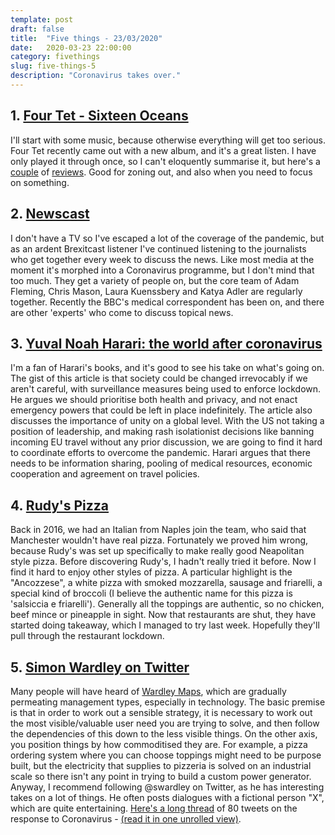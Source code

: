 ```yaml
---
template: post
draft: false
title:  "Five things - 23/03/2020"
date:   2020-03-23 22:00:00
category: fivethings
slug: five-things-5
description: "Coronavirus takes over."
---
```


## 1. [Four Tet - Sixteen Oceans](http://www.fourtet.net)
I'll start with some music, because otherwise everything will get too serious.
Four Tet recently came out with a new album, and it's a great listen.
I have only played it through once, so I can't eloquently summarise it, but here's a [couple](https://www.newwavemagazine.com/post/four-tet-sixteen-oceans-review) of [reviews](https://pitchfork.com/reviews/albums/four-tet-sixteen-oceans/). Good for zoning out, and also when you need to focus on something.

## 2. [Newscast](https://www.bbc.co.uk/sounds/series/p05299nl)
I don't have a TV so I've escaped a lot of the coverage of the pandemic, but as an ardent Brexitcast listener I've continued listening to the journalists who get together every week to discuss the news.
Like most media at the moment it's morphed into a Coronavirus programme, but I don't mind that too much. They get a variety of people on, but the core team of Adam Fleming, Chris Mason, Laura Kuenssbery and Katya Adler are regularly together. Recently the BBC's medical correspondent has been on, and there are other 'experts' who come to discuss topical news.

## 3. [Yuval Noah Harari: the world after coronavirus](https://www.ft.com/content/19d90308-6858-11ea-a3c9-1fe6fedcca75)

I'm a fan of Harari's books, and it's good to see his take on what's going on.
The gist of this article is that society could be changed irrevocably if we aren't careful, with surveillance measures being used to enforce lockdown.
He argues we should prioritise both health and privacy, and not enact emergency powers that could be left in place indefinitely.
The article also discusses the importance of unity on a global level. With the US not taking a position of leadership, and making rash isolationist decisions like banning incoming EU travel without any prior discussion, we are going to find it hard to coordinate efforts to overcome the pandemic. Harari argues that there needs to be information sharing, pooling of medical resources, economic cooperation and agreement on travel policies.


## 4. [Rudy's Pizza](https://www.rudyspizza.co.uk)
Back in 2016, we had an Italian from Naples join the team, who said that Manchester wouldn't have real pizza. 
Fortunately we proved him wrong, because Rudy's was set up specifically to make really good Neapolitan style pizza.
Before discovering Rudy's, I hadn't really tried it before. Now I find it hard to enjoy other styles of pizza. A particular highlight is the "Ancozzese", a white pizza with smoked mozzarella, sausage and friarelli, a special kind of broccoli (I believe the authentic name for this pizza is 'salsiccia e friarelli'). 
Generally all the toppings are authentic, so no chicken, beef mince or pineapple in sight.
Now that restaurants are shut, they have started doing takeaway, which I managed to try last week. Hopefully they'll pull through the restaurant lockdown.

## 5. [Simon Wardley on Twitter](https://twitter.com/swardley)

Many people will have heard of [Wardley Maps](https://en.wikipedia.org/wiki/Wardley_map), which are gradually permeating management types, especially in technology. 
The basic premise is that in order to work out a sensible strategy, it is necessary to work out the most visible/valuable user need you are trying to solve, and then follow the dependencies of this down to the less visible things. On the other axis, you position things by how commoditised they are. For example, a pizza ordering system where you can choose toppings might need to be purpose built, but the electricity that supplies to pizzeria is solved on an industrial scale so there isn't any point in trying to build a custom power generator.
Anyway, I recommend following @swardley on Twitter, as he has interesting takes on a lot of things. He often posts dialogues with a fictional person "X", which are quite entertaining.
[Here's a long thread](https://twitter.com/swardley/status/1238093970187661313) of 80 tweets on the response to Coronavirus - [(read it in one unrolled view)](https://threadreaderapp.com/thread/1238093970187661313.html).

